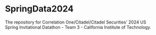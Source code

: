 # SpringData2024
The repository for Correlation One/Citadel/Citadel Securities' 2024 US Spring Invitational Datathon - Team 3 - California Institute of Technology.
